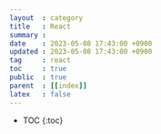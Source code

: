 ```yaml
---
layout  : category
title   : React
summary : 
date    : 2023-05-08 17:43:00 +0900
updated : 2023-05-08 17:43:00 +0900
tag     : react
toc     : true
public  : true
parent  : [[index]]
latex   : false
---
```


* TOC
{:toc}

